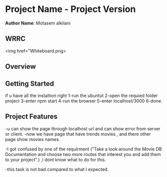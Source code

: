 # Project Name - Project Version

**Author Name**: Motasem alkilani

## WRRC
<img href="Whiteboard.png>

## Overview

## Getting Started
if u have all the instaltion right
1-run the ubuntut 
2-open the requied folder project
3-enter npm start
4-run the browser
5-enter localhost/3000
6-done.

## Project Features
-u can show the page through localhost url and can show error from server or client.
-now we have page that have trends movies ,
and there other page show movies names.

-I got confused by one of the requirment ("Take a look around the Movie DB Documentation and choose two more routes that interest you and add them to your project".) ,i dont know what to do for this.


-this task is not bad compared to what I expected.
